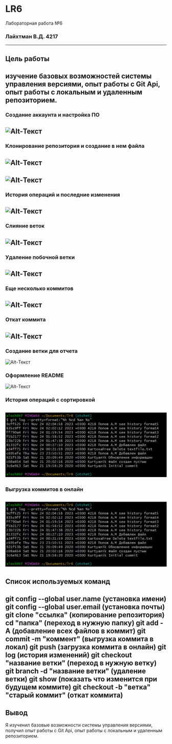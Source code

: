 # LR6
Лабораторная работа №6
### Лайхтман В.Д. 4217
---------
## Цель работы
изучение базовых возможностей системы управления версиями, опыт работы с Git Api, опыт работы с локальным и удаленным репозиторием.
---------
### Создание аккаунта и настройка ПО
![Alt-Текст](https://github.com/KartoxaFree/LR6/blob/otchet/screenshots/s1.jpeg?raw=true "1-4")
---------
### Клонирование репозитория и создание в нем файла
![Alt-Текст](https://github.com/KartoxaFree/LR6/blob/otchet/screenshots/s2.jpeg?raw=true "5")
---------
![Alt-Текст](https://github.com/KartoxaFree/LR6/blob/otchet/screenshots/s3.jpeg?raw=true "6")
---------
### История операций и последние изменения
![Alt-Текст](https://github.com/KartoxaFree/LR6/blob/otchet/screenshots/s4.jpeg?raw=true "7-8")
---------
### Слияние веток
![Alt-Текст](https://github.com/KartoxaFree/LR6/blob/otchet/screenshots/s5.jpeg?raw=true "9")
---------
### Удаление побочной ветки
![Alt-Текст](https://github.com/KartoxaFree/LR6/blob/otchet/screenshots/s6.jpeg?raw=true "10")
---------
### Еще несколько коммитов
![Alt-Текст](https://github.com/KartoxaFree/LR6/blob/otchet/screenshots/s7.jpeg?raw=true "11")
---------
### Откат коммита
![Alt-Текст](https://github.com/KartoxaFree/LR6/blob/otchet/screenshots/s8.jpeg?raw=true "12")
-----------
### Создание ветки для отчета
![Alt-Текст](https://github.com/KartoxaFree/LR6/blob/otchet/screenshots/s9.jpeg?raw=true "13")
### Оформление README
![Alt-Текст](https://github.com/KartoxaFree/LR6/blob/otchet/screenshots/s11.jpeg?raw=true "14")
### История операций с сортировкой
![Alt-Текст](https://github.com/KartoxaFree/LR6/blob/otchet/screenshots/s12.jpeg?raw=true "15")
----------
### Выгрузка коммитов в онлайн
![Alt-Текст](https://github.com/KartoxaFree/LR6/blob/otchet/screenshots/s12.jpeg?raw=true "16")
---------
## Список используемых команд
git config --global user.name (установка имени)
git config --global user.email (установка почты)
git clone "ссылка" (копирование репозитория)
cd "папка" (переход в нужную папку)
git add -A (добавление всех файлов в коммит)
git commit -m "коммент" (выгрузка коммита в локал)
git push (загрузка коммита в онлайн)
git log (история изменений)
git checkout "название ветки" (переход в нужную ветку)
git branch -d "название ветки" (удаление ветки)
git show (показать что изменится при будущем коммите)
git checkout -b "ветка" "старый коммит" (откат коммита)
--------
## Вывод

Я изученил базовые возможности системы управления версиями, получил опыт работы с Git Api, опыт работы с локальным и
удаленным репозиторием. 


